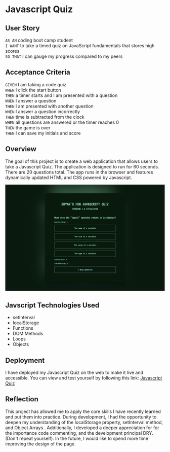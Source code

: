 # Javascript Quiz
## User Story
`AS AN` coding boot camp student <br>
`I WANT` to take a timed quiz on JavaScript fundamentals that stores high scores <br>
`SO THAT` I can gauge my progress compared to my peers <br>

## Acceptance Criteria
`GIVEN` I am taking a code quiz <br>
`WHEN` I click the start button<br>
`THEN` a timer starts and I am presented with a question<br>
`WHEN` I answer a question <br>
`THEN` I am presented with another question<br>
`WHEN` I answer a question incorrectly<br>
`THEN` time is subtracted from the clock<br>
`WHEN` all questions are answered or the timer reaches 0<br>
`THEN` the game is over<br>
`THEN` I can save my initials and score<br>

## Overview
The goal of this project is to create a web application that allows users to take a Javascript Quiz. The application is designed to run for 60 seconds. There are 20 questions total. The app runs in the browser and features dynamically updated HTML and CSS powered by Javascript. 

![application image](assets/images/readme-img.png)

## Javscript Technologies Used 
* setInterval
* localStorage
* Functions 
* DOM Methods 
* Loops
* Objects

## Deployment
I have deployed my Javascript Quiz on the web to make it live and accessible. You can view and test yourself by following this link: [Javascript Quiz](https://briimcfly.github.io/javascript-quiz/)


## Reflection 
This project has allowed me to apply the core skills I have recently learned and put them into practice. During development, I had the opportunity to deepen my understanding of the localStorage property, setInterval method, and Object Arrays . Additionally, I developed a deeper appreciation for for the importance code commenting, and the development principal DRY. (Don't repeat yourself). In the future, I would like to spend more time improving the design of the page. 